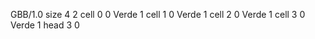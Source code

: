 <gs-board> GBB/1.0
size 4 2
cell 0 0 Verde 1
cell 1 0 Verde 1
cell 2 0 Verde 1
cell 3 0 Verde 1
head 3 0
 </gs-board>